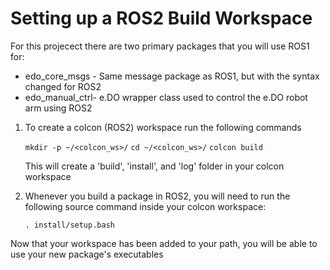 # Setting up a ROS2 Build Workspace

For this projecect there are two primary packages that you will use ROS1 for:
* edo_core_msgs - Same message package as ROS1, but with the syntax changed for ROS2
* edo_manual_ctrl- e.DO wrapper class used to control the e.DO robot arm using ROS2


1. To create a colcon (ROS2) workspace run the following commands
    
    `mkdir -p ~/<colcon_ws>/`
    `cd ~/<colcon_ws>/`
    `colcon build`

    This will create a 'build', 'install', and 'log' folder in your colcon workspace

2. Whenever you build a package in ROS2, you will need to run the following source command inside your colcon workspace:

    `. install/setup.bash`

Now that your workspace has been added to your path, you will be able to use your new package's executables